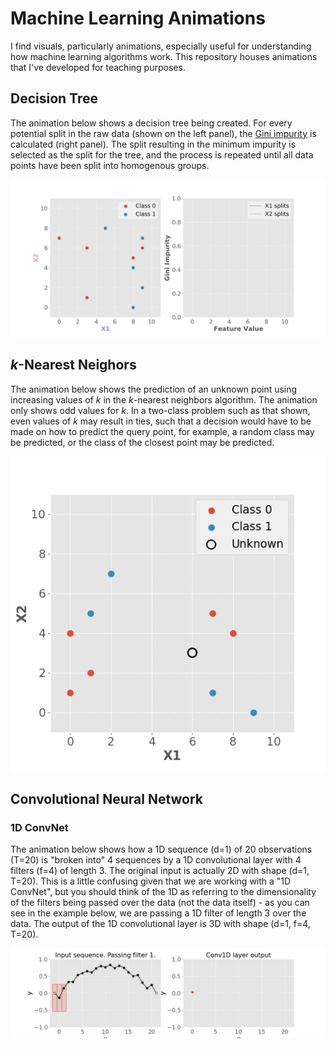 # Machine Learning Animations

I find visuals, particularly animations, especially useful for understanding how machine learning algorithms work. This repository houses animations that I've developed for teaching purposes.

## Decision Tree

The animation below shows a decision tree being created. For every potential split in the raw data (shown on the left panel), the [Gini impurity](https://en.wikipedia.org/wiki/Decision_tree_learning#Gini_impurity) is calculated (right panel). The split resulting in the minimum impurity is selected as the split for the tree, and the process is repeated until all data points have been split into homogenous groups.

![Decision Tree](./gif/decision_tree/decision_tree.gif)

## *k*-Nearest Neighors

The animation below shows the prediction of an unknown point using increasing values of *k* in the *k*-nearest neighbors algorithm. The animation only shows odd values for *k*. In a two-class problem such as that shown, even values of *k* may result in ties, such that a decision would have to be made on how to predict the query point, for example, a random class may be predicted, or the class of the closest point may be predicted.

![kNN](./gif/knn/knn.gif)

## Convolutional Neural Network

### 1D ConvNet

The animation below shows how a 1D sequence (d=1) of 20 observations (T=20) is "broken into" 4 sequences by a 1D convolutional layer with 4 filters (f=4) of length 3. The original input is actually 2D with shape (d=1, T=20). This is a little confusing given that we are working with a "1D ConvNet", but you should think of the 1D as referring to the dimensionality of the filters being passed over the data (not the data itself) - as you can see in the example below, we are passing a 1D filter of length 3 over the data. The output of the 1D convolutional layer is 3D with shape (d=1, f=4, T=20).

![cnn](./gif/cnn/cnn_1d.gif)
